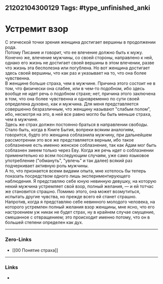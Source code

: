 21202104300129
Tags: #type_unfinished_anki 
---
# Устремит взор

С этической точки зрения женщина достигает вершины в продолжении рода.<br>Потому Писание и говорит, что ее влечение должно быть к мужу. Конечно же, влечение мужчины, со своей стороны, направлено к ней, однако его жизнь не достигает своей вершины в этом влечении, разве что жизнь эта бесполезна или погублена. Но вот женщина достигает здесь своей вершины, что как раз и указывает на то, что она более чувственна.<br>В женщине больше страха, чем в мужчине. Причина этого состоит не в том, что физически она слабее, или в чем-то подобном, ибо здесь вообще не идет речь о подобном страхе; нет, причина этого заключена в том, что она более чувственна и одновременно по сути своей определена духовно, как и мужчина. Для меня представляется совершенно безразличным, что женщину называют "слабым полом", ибо, несмотря на это, в ней все равно могло бы быть меньше страха, чем в мужчине.<br>Здесь же страх должен постоянно браться в направлении свободы. Стало быть, когда в Книге Бытия, вопреки всяким аналогиям, говорится, будто это женщина соблазнила мужчину, при дальнейшем рассмотрении это все же представляется верным, ибо такое соблазнение есть именно женское соблазнение, так как Адам мог быть соблазнен змеем только через Еву. Когда же речь идет о соблазнении применительно ко всем последующим случаям, уже само языковое употребление ("обмануть", "увлечь" и так далее) всякий раз подчеркивает активную роль мужчины.<br>А то, что признается всеми видами опыта, мне хотелось бы теперь показать посредством одного лишь экспериментирующего наблюдения. Я представляю себе юную невинную девушку, на которую некий мужчина устремляет свой взор, полный желания, — и ей тотчас же становится страшно. Помимо этого, она может возмутиться, испытать другие чувства, но прежде всего ей станет страшно. Напротив, когда я представляю себе невинного молодого человека, на которого устремлен полный желания взор женщины, мне ясно, что его настроением уж никак не будет страх, ну в крайнем случае смущение, смешанное с отвращением; это происходит именно потому, что он в большей степени определен как дух.

---
### Zero-Links
- [[00 Понятие страха]]
---
### Links
-